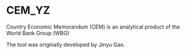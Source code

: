 # CEM_YZ
Country Economic Memorandum (CEM) is an analytical product of the World Bank Group (WBG)

The tool was originally developed by Jinyu Gao.
